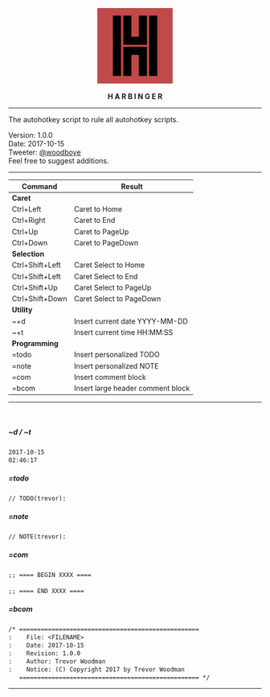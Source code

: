 <p align="center">
  <img width="150" height="auto" src="harbinger.png">
</p>

<p align="center"><b>H A R B I N G E R</b></p>

---

The autohotkey script to rule all autohotkey scripts.

Version: 1.0.0
<br>
Date: 2017-10-15
<br>
Tweeter: <a href="https://twitter.com/woodboye">@woodboye</a>
<br>
Feel free to suggest additions.
<br>
<!-- Download: harbinger_v1.0.0 -->
<!-- <br> -->

---

  Command | Result
  ---- | ----
  **Caret** |
  Ctrl+Left | Caret to Home
  Ctrl+Right | Caret to End
  Ctrl+Up | Caret to PageUp
  Ctrl+Down | Caret to PageDown
  **Selection** |
  Ctrl+Shift+Left | Caret Select to Home
  Ctrl+Shift+Left | Caret Select to End
  Ctrl+Shift+Up | Caret Select to PageUp
  Ctrl+Shift+Down | Caret Select to PageDown
  **Utility** |
  ~+d | Insert current date YYYY-MM-DD
  ~+t | Insert current time HH:MM:SS
  **Programming** |
  =todo | Insert personalized TODO
  =note | Insert personalized NOTE
  =com | Insert comment block
  =bcom | Insert large header comment block

---

<br>

##### ~d / ~t
```
2017-10-15
02:46:17
```

##### =todo
```
// TODO(trevor):
```

##### =note
```
// NOTE(trevor):  
```

##### =com
```
;; ==== BEGIN XXXX ====

;; ==== END XXXX ====
```

##### =bcom
```
/* ==================================================
:    File: <FILENAME>
:    Date: 2017-10-15
:    Revision: 1.0.0
:    Author: Trevor Woodman
:    Notice: (C) Copyright 2017 by Trevor Woodman
   ================================================== */
```

---

<br>
